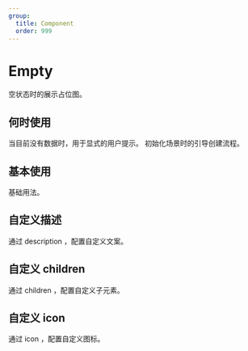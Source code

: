 ```yaml
---
group:
  title: Component
  order: 999
---
```


# Empty

空状态时的展示占位图。

## 何时使用

当目前没有数据时，用于显式的用户提示。
初始化场景时的引导创建流程。

## 基本使用

基础用法。
<code src="./document/basic.tsx"></code>

## 自定义描述

通过 description ，配置自定义文案。
<code src="./document/desc.tsx"></code>

## 自定义 children

通过 children ，配置自定义子元素。
<code src="./document/child.tsx"></code>

## 自定义 icon

通过 icon ，配置自定义图标。

<code src="./document/icon.tsx"></code>
